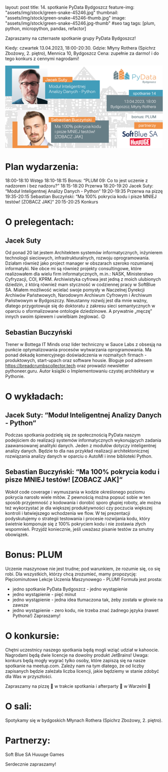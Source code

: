 layout: post
title: 14. spotkanie PyData Bydgoszcz
feature-img: "assets/img/stock/green-snake-45246.jpg"
thumbnail: "assets/img/stock/green-snake-45246-thumb.jpg"
image: "assets/img/stock/green-snake-45246.jpg-thumb" #seo tag
tags: [plum, python, micropython, pandas, refactor]

Zapraszamy na czternaste spotkanie grupy PyData Bydgoszcz!

Kiedy: czwartek 13.04.2023, 18:00-20:30.
Gdzie: Młyny Rothera (Spichrz Zbożowy, 2. piętro), Mennica 10, Bydgoszcz
Cena: zupełnie za darmo! i do tego konkurs z cennymi nagrodami!

![Meetup image](/assets/img/meetups/2023.04-fb.jpg)

# Plan wydarzenia:

18:00-18:10 Wstęp
18:10-18:15 Bonus: “PLUM 09: Co to jest uczenie z nadzorem i bez nadzoru?”
18:15-18:20 Przerwa
18:20-19:20 Jacek Suty: “Moduł Inteligentnej Analizy Danych - Python“
19:20-19:35 Przerwa na pizzę
19:35-20:15 Sebastian Buczyński: “Ma 100% pokrycia kodu i pisze MNIEJ testów! [ZOBACZ JAK]“
20:15-20:25 Konkurs

# O prelegentach:

## Jacek Suty

Od ponad 20 lat jestem Architektem systemów informatycznych, inżynierem technologii sieciowych, infrastrukturalnych, rozwoju oprogramowania. Działam również jako project manager w obszarach szeroko rozumianej informatyki.
Nie obce mi są również projekty consultingowe, które realizowałem dla wielu firm informatycznych, m.in.: NASK, Ministerstwo Cyfryzacji, COI, KPRM.
Archiwistyka cyfrowa jest jedną z moich ulubionych dziedzin, z którą również mam styczność w codziennej pracy w SoftBlue SA. Miałem możliwość wcielać swoje pomysły w Naczelnej Dyrekcji Archiwów Państwowych, Narodowym Archiwum Cyfrowym i Archiwum Państwowym w Bydgoszczy.
Nieustanny rozwój jest dla mnie ważny, dlatego przygotowuje się do doktoratu z zakresu sieci semantycznych w oparciu o sformalizowane ontologie dziedzinowe.
A prywatnie „męczę” innych swoim śpiewem i uwielbiam żeglować. 😉

## Sebastian Buczyński

Trener w Bottega IT Minds oraz lider techniczny w Sauce Labs z obsesją na punkcie optymalizowania procesów wytwarzania oprogramowania. Ma ponad dekadę komercyjnego doświadczenia w rozmaitych firmach - produktowych, start-upach oraz software housie. Bloguje pod adresem https://breadcrumbscollector.tech oraz prowadzi newsletter pythoneer.guru. Autor książki o Implementowaniu czystej architektury w Pythonie.

# O wykładach:

## Jacek Suty: “Moduł Inteligentnej Analizy Danych - Python“

Podczas spotkania podzielę się ze społecznością PyData naszym podejściem do realizacji systemów informatycznych wykonujących zadania zaawansowanej analityki danych. Jeden z modułów dotyczy inteligentnej analizy danych. Będzie to dla nas przykład realizacji architektonicznej rozwiązania analizy danych w oparciu o AutoMI i inne biblioteki Python.

## Sebastian Buczyński: “Ma 100% pokrycia kodu i pisze MNIEJ testów! [ZOBACZ JAK]“

Wokół code coverage i wymuszania w kodzie określonego poziomu pokrycia narosło wiele mitów. Z pewnością można popsuć sobie w ten sposób przyjemność z kodowania i dorobić sporo głupiej roboty, ale można też wykorzystać je dla większej produktywności czy poczucia większej kontroli i łatwiejszego wchodzenia we flow. W tej prezentacji podyskutujemy o strategii testowania i procesie rozwijania kodu, który świetnie komponuje się z 100% pokryciem kodu i nie zostawia złych wspomnień. Przyjdź koniecznie, jeśli uważasz pisanie testów za smutny obowiązek.

# Bonus: PLUM
Uczenie maszynowe nie jest trudne; pod warunkiem, że rozumie się, co się robi. Dla wszystkich, którzy chcą zrozumieć, mamy propozycję: Pięciominutowe Lekcje Uczenia Maszynowego - PLUM! Formuła jest prosta:
- jedno spotkanie PyData Bydgoszcz - jedno wystąpienie
- jedno wystąpienie - pięć minut
- jedno wystąpienie - jedna idea tłumaczona tak, żeby została w głowie na zawsze
- jedno wystąpienie - zero kodu, nie trzeba znać żadnego języka (nawet Pythona!)
Zapraszamy!

# O konkursie:

Chętni uczestnicy naszego spotkania będą mogli wziąć udział w kahoocie. Nagrodami będą dwie licencje na dowolny produkt JetBrains!
Uwaga: konkurs będą mogły wygrać tylko osoby, które zapiszą się na nasze spotkanie na meetup.com. Zależy nam na tym dlatego, że od liczby zapisanych będzie zależała liczba licencji, jakie będziemy w stanie zdobyć dla Was w przyszłości.

Zapraszamy na pizzę 🍕 w trakcie spotkania i afterparty 🥳 w Warzelni 🍺

# O sali:

Spotykamy się w bydgoskich Młynach Rothera (Spichrz Zbożowy, 2. piętro).

# Partnerzy:
Soft Blue SA
Huuuge Games

Serdecznie zapraszamy!
